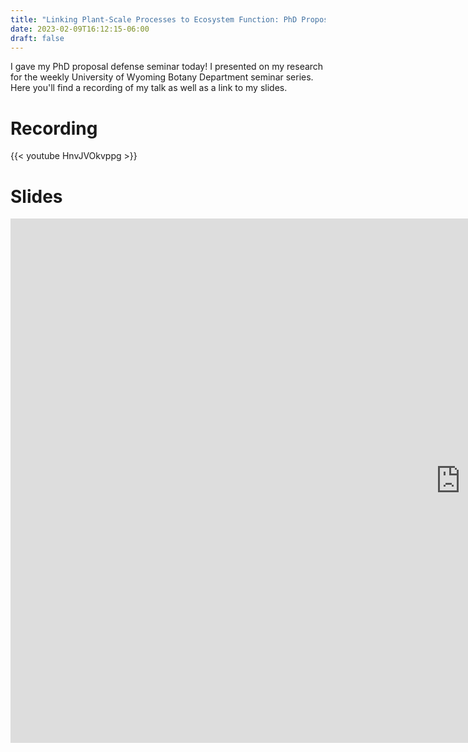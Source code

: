 ```yaml
---
title: "Linking Plant-Scale Processes to Ecosystem Function: PhD Proposal Defense Seminar"
date: 2023-02-09T16:12:15-06:00
draft: false
---
```



I gave my PhD proposal defense seminar today! I presented on my research for the weekly University of Wyoming Botany Department seminar series.
Here you'll find a recording of my talk as well as a link to my slides.

# Recording
{{< youtube HnvJVOkvppg >}}

# Slides
<iframe src="https://docs.google.com/presentation/d/e/2PACX-1vSxTN4tjXtcbvCydN7ol7-W1lyWzrED-12NBG-dSMMBjKRMPsff3WiRfmkTTrj3NVLv_e8ZZX4tMARh/embed?start=false&loop=false&delayms=10000" frameborder="0" width="1440" height="839" allowfullscreen="true" mozallowfullscreen="true" webkitallowfullscreen="true"></iframe>